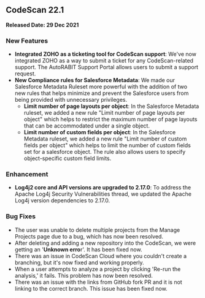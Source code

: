 CodeScan 22.1
-------------

**Released Date: 29 Dec 2021**

### New Features

*   **Integrated ZOHO as a ticketing tool for CodeScan support**: We've now integrated ZOHO as a way to submit a ticket for any CodeScan-related support. The AutoRABIT Support Portal allows users to submit a support request.
*   **New Compliance rules for Salesforce Metadata**: We made our Salesforce Metadata Ruleset more powerful with the addition of two new rules that helps minimize and prevent the Salesforce users from being provided with unnecessary privileges.
    *   **Limit number of page layouts per object**: In the Salesforce Metadata ruleset, we added a new rule "Limit number of page layouts per object" which helps to restrict the maximum number of page layouts that can be accommodated under a single object.
    *   **Limit number of custom fields per object**: In the Salesforce Metadata ruleset, we added a new rule "Limit number of custom fields per object" which helps to limit the number of custom fields set for a salesforce object. The rule also allows users to specify object-specific custom field limits.

### Enhancement

*   **Log4j2 core and API versions are upgraded to 2.17.0**: To address the Apache Log4j Security Vulnerabilities thread, we updated the Apache Log4j version dependencies to 2.17.0.

### Bug Fixes

*   The user was unable to delete multiple projects from the Manage Projects page due to a bug, which has now been resolved.
*   After deleting and adding a new repository into the CodeScan, we were getting an '**Unknown erro**r'. It has been fixed now.
*   There was an issue in CodeScan Cloud where you couldn't create a branching, but it's now fixed and working properly.
*   When a user attempts to analyze a project by clicking 'Re-run the analysis,' it fails. This problem has now been resolved.
*   There was an issue with the links from GitHub fork PR and it is not linking to the correct branch. This issue has been fixed now.
